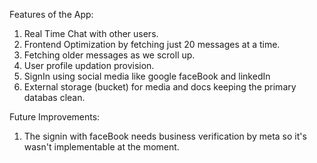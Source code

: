 Features of the App:

1) Real Time Chat with other users.
2) Frontend Optimization by fetching just 20 messages at a time.
3) Fetching older messages as we scroll up.
4) User profile updation provision.
5) SignIn using social media like google faceBook and linkedIn
6) External storage (bucket) for media and docs keeping the primary databas clean.


Future Improvements:

1) The signin with faceBook needs business verification by meta so it's wasn't implementable at the moment.
    
